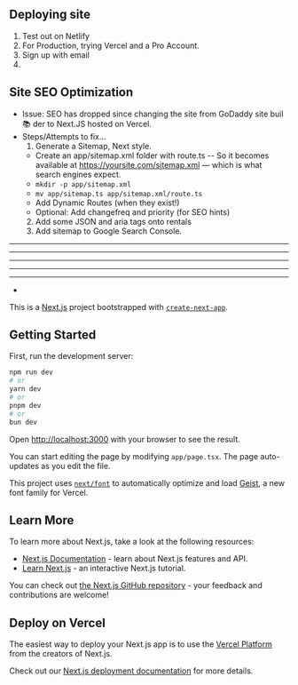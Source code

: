 






## Deploying site
1. Test out on Netlify
2. For Production, trying Vercel and a Pro Account.
3. Sign up with email
4. 


## Site SEO Optimization
- Issue: SEO has dropped since changing the site from GoDaddy site buil📚 der to Next.JS hosted on Vercel.
- Steps/Attempts to fix...
  1. Generate a Sitemap, Next style.
    - Create an app/sitemap.xml folder with route.ts -- So it becomes available at https://yoursite.com/sitemap.xml — which is what search engines expect.
     - `mkdir -p app/sitemap.xml`
     - `mv app/sitemap.ts app/sitemap.xml/route.ts`
   - Add Dynamic Routes (when they exist!)
   - Optional: Add changefreq and priority (for SEO hints)
  2. Add some JSON and aria tags onto rentals
  3. Add sitemap to Google Search Console.







-------------------------------------------------------
-----------------------------------
---------------------
-----------
----
-

This is a [Next.js](https://nextjs.org) project bootstrapped with [`create-next-app`](https://nextjs.org/docs/app/api-reference/cli/create-next-app).

## Getting Started

First, run the development server:

```bash
npm run dev
# or
yarn dev
# or
pnpm dev
# or
bun dev
```

Open [http://localhost:3000](http://localhost:3000) with your browser to see the result.

You can start editing the page by modifying `app/page.tsx`. The page auto-updates as you edit the file.

This project uses [`next/font`](https://nextjs.org/docs/app/building-your-application/optimizing/fonts) to automatically optimize and load [Geist](https://vercel.com/font), a new font family for Vercel.

## Learn More

To learn more about Next.js, take a look at the following resources:

- [Next.js Documentation](https://nextjs.org/docs) - learn about Next.js features and API.
- [Learn Next.js](https://nextjs.org/learn) - an interactive Next.js tutorial.

You can check out [the Next.js GitHub repository](https://github.com/vercel/next.js) - your feedback and contributions are welcome!

## Deploy on Vercel

The easiest way to deploy your Next.js app is to use the [Vercel Platform](https://vercel.com/new?utm_medium=default-template&filter=next.js&utm_source=create-next-app&utm_campaign=create-next-app-readme) from the creators of Next.js.

Check out our [Next.js deployment documentation](https://nextjs.org/docs/app/building-your-application/deploying) for more details.
